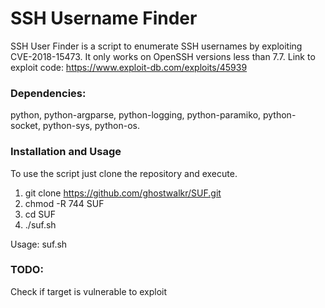 
# SSH Username Finder
SSH User Finder is a script to enumerate SSH usernames by exploiting CVE-2018-15473. It only works on OpenSSH versions less than 7.7. Link to exploit code: https://www.exploit-db.com/exploits/45939 
### Dependencies: 
python, 
python-argparse, 
python-logging, 
python-paramiko, 
python-socket, 
python-sys, 
python-os. 

### Installation and Usage
To use the script just clone the repository and execute.

1. git clone https://github.com/ghostwalkr/SUF.git
2. chmod -R 744 SUF
3. cd SUF
4. ./suf.sh

Usage: suf.sh

### TODO:
Check if target is vulnerable to exploit
